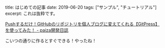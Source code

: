 title: はじめての記事
date: 2019-06-20
tags: ["サンプル", "チュートリアル"]
excerpt: これは抜粋です。

[Pushするだけ！GitHubのリポジトリを個人ブログに変えてくれる【GitPress】を使ってみた！ \- paiza開発日誌](https://paiza.hatenablog.com/entry/2019/06/19/Push%E3%81%99%E3%82%8B%E3%81%A0%E3%81%91%EF%BC%81GitHub%E3%81%AE%E3%83%AA%E3%83%9D%E3%82%B8%E3%83%88%E3%83%AA%E3%82%92%E5%80%8B%E4%BA%BA%E3%83%96%E3%83%AD%E3%82%B0%E3%81%AB%E5%A4%89%E3%81%88%E3%81%A6)

こいつの通りに作るとすぐできる！やったね！
